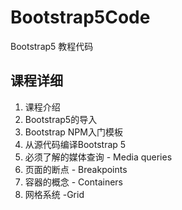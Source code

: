 # Bootstrap5Code
Bootstrap5 教程代码

## 课程详细

01. 课程介绍
02. Bootstrap5的导入
03. Bootstrap NPM入门模板
04. 从源代码编译Bootstrap 5
05. 必须了解的媒体查询 - Media queries
06. 页面的断点 - Breakpoints
07. 容器的概念 - Containers
08. 网格系统 -Grid

